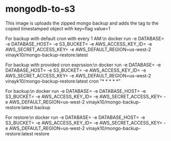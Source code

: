 # mongodb-to-s3
This image is uploads the zipped mongo backup and adds the tag to the copied timestamped object with key=flag value=1

For backup with default cron with every 1 AM:\n
docker run -e DATABASE=<db-name> -e DATABASE_HOST=<host> -e S3_BUCKET=<s3 bucket> -e AWS_ACCESS_KEY_ID=<aws access key> -e AWS_SECRET_ACCESS_KEY=<aws secret access key> -e AWS_DEFAULT_REGION=us-west-2 vinayk10/mongo-backup-restore:latest

For backup with provided cron exprssion:\n
docker run -e DATABASE=<db-name> -e DATABASE_HOST=<host> -e S3_BUCKET=<s3 bucket> -e AWS_ACCESS_KEY_ID=<aws access key> -e AWS_SECRET_ACCESS_KEY=<aws secret access key> -e AWS_DEFAULT_REGION=us-west-2 vinayk10/mongo-backup-restore:latest cron "\* \* \* \* \*"



For backup:\n
docker run -e DATABASE=<db-name> -e DATABASE_HOST=<host> -e S3_BUCKET=<s3 bucket> -e AWS_ACCESS_KEY_ID=<aws access key> -e AWS_SECRET_ACCESS_KEY=<aws secret access key> -e AWS_DEFAULT_REGION=us-west-2 vinayk10/mongo-backup-restore:latest backup


For restore:\n
docker run -e DATABASE=<db-name> -e DATABASE_HOST=<host> -e S3_BUCKET=<s3 bucket> -e AWS_ACCESS_KEY_ID=<aws access key> -e AWS_SECRET_ACCESS_KEY=<aws secret access key> -e AWS_DEFAULT_REGION=us-west-2 vinayk10/mongo-backup-restore:latest restore
